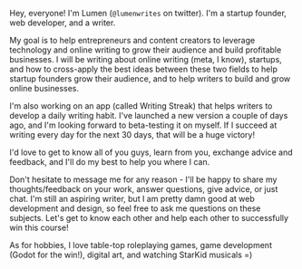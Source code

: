 Hey, everyone! I'm Lumen (`@lumenwrites` on twitter). I'm a startup founder, web developer, and a writer.

My goal is to help entrepreneurs and content creators to leverage technology and online writing to grow their audience and build profitable businesses. I will be writing about online writing (meta, I know), startups, and how to cross-apply the best ideas between these two fields to help startup founders grow their audience, and to help writers to build and grow online businesses.

I'm also working on an app (called Writing Streak) that helps writers to develop a daily writing habit. I've launched a new version a couple of days ago, and I'm looking forward to beta-testing it on myself. If I succeed at writing every day for the next 30 days, that will be a huge victory!

I'd love to get to know all of you guys, learn from you, exchange advice and feedback, and I'll do my best to help you where I can.

Don't hesitate to message me for any reason - I'll be happy to share my thoughts/feedback on your work, answer questions, give advice, or just chat. I'm still an aspiring writer, but I am pretty damn good at web development and design, so feel free to ask me questions on these subjects. Let's get to know each other and help each other to successfully win this course!

As for hobbies, I love table-top roleplaying games, game development (Godot for the win!), digital art, and watching StarKid musicals =)